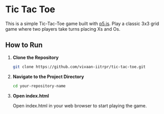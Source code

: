 # Tic Tac Toe

This is a simple Tic-Tac-Toe game built with [p5.js](https://p5js.org/). Play a classic 3x3 grid game where two players take turns placing Xs and Os.

## How to Run

1. **Clone the Repository**

   ```bash
   git clone https://github.com/vivaan-iitrpr/tic-tac-toe.git

2. **Navigate to the Project Directory**
    
    ```bash
    cd your-repository-name

3. **Open index.html**

    Open index.html in your web browser to start playing the game.